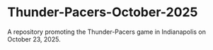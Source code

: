 # Thunder-Pacers-October-2025
A repository promoting the Thunder-Pacers game in Indianapolis on October 23, 2025.
